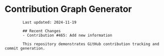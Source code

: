 # Contribution Graph Generator
            
            Last updated: 2024-11-19
            
            ## Recent Changes
            - Contribution #465: Add new information
            
            This repository demonstrates GitHub contribution tracking and commit generation.
        